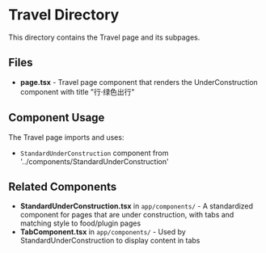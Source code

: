 # Travel Directory

This directory contains the Travel page and its subpages.

## Files

- **page.tsx** - Travel page component that renders the UnderConstruction component with title "行·绿色出行"


## Component Usage

The Travel page imports and uses:
- `StandardUnderConstruction` component from '../components/StandardUnderConstruction'

## Related Components

- **StandardUnderConstruction.tsx** in `app/components/` - A standardized component for pages that are under construction, with tabs and matching style to food/plugin pages
- **TabComponent.tsx** in `app/components/` - Used by StandardUnderConstruction to display content in tabs
